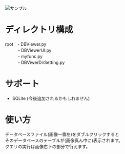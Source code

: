 <img src="https://github.com/pto8913/PyQt5-s-tools/blob/master/Image/DBViewer.png" title="サンプル">

# ディレクトリ構成
root　- DBViewer.py <br>
　　　- DBViewerUI.py <br>
　　　- myfunc.py <br>
　　　- DBViwerDirSetting.py <br>

# サポート
- SQLite
(今後追加されるかもしれません)

# 使い方
データベースファイル(画像一番左)をダブルクリックすると <br>
そのデータベースのテーブルが(画像真ん中に)表示されます。 <br>
クエリの実行は画像右下の部分で行えます。 <br>
